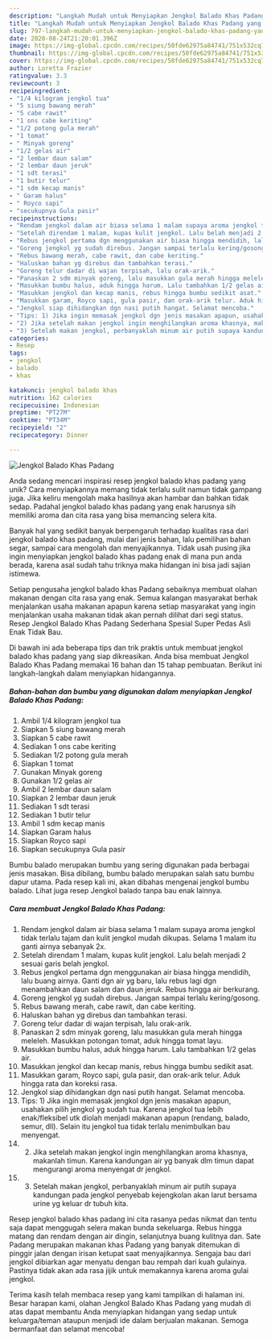 ```yaml
---
description: "Langkah Mudah untuk Menyiapkan Jengkol Balado Khas Padang yang Enak"
title: "Langkah Mudah untuk Menyiapkan Jengkol Balado Khas Padang yang Enak"
slug: 797-langkah-mudah-untuk-menyiapkan-jengkol-balado-khas-padang-yang-enak
date: 2020-08-24T21:20:01.396Z
image: https://img-global.cpcdn.com/recipes/50fde62975a84741/751x532cq70/jengkol-balado-khas-padang-foto-resep-utama.jpg
thumbnail: https://img-global.cpcdn.com/recipes/50fde62975a84741/751x532cq70/jengkol-balado-khas-padang-foto-resep-utama.jpg
cover: https://img-global.cpcdn.com/recipes/50fde62975a84741/751x532cq70/jengkol-balado-khas-padang-foto-resep-utama.jpg
author: Loretta Frazier
ratingvalue: 3.3
reviewcount: 3
recipeingredient:
- "1/4 kilogram jengkol tua"
- "5 siung bawang merah"
- "5 cabe rawit"
- "1 ons cabe keriting"
- "1/2 potong gula merah"
- "1 tomat"
- " Minyak goreng"
- "1/2 gelas air"
- "2 lembar daun salam"
- "2 lembar daun jeruk"
- "1 sdt terasi"
- "1 butir telur"
- "1 sdm kecap manis"
- " Garam halus"
- " Royco sapi"
- "secukupnya Gula pasir"
recipeinstructions:
- "Rendam jengkol dalam air biasa selama 1 malam supaya aroma jengkol tidak terlalu tajam dan kulit jengkol mudah dikupas. Selama 1 malam itu ganti airnya sebanyak 2x."
- "Setelah direndam 1 malam, kupas kulit jengkol. Lalu belah menjadi 2 sesuai garis belah jengkol."
- "Rebus jengkol pertama dgn menggunakan air biasa hingga mendidih, lalu buang airnya. Ganti dgn air yg baru, lalu rebus lagi dgn menambahkan daun salam dan daun jeruk. Rebus hingga air berkurang."
- "Goreng jengkol yg sudah direbus. Jangan sampai terlalu kering/gosong."
- "Rebus bawang merah, cabe rawit, dan cabe keriting."
- "Haluskan bahan yg direbus dan tambahkan terasi."
- "Goreng telur dadar di wajan terpisah, lalu orak-arik."
- "Panaskan 2 sdm minyak goreng, lalu masukkan gula merah hingga meleleh. Masukkan potongan tomat, aduk hingga tomat layu."
- "Masukkan bumbu halus, aduk hingga harum. Lalu tambahkan 1/2 gelas air."
- "Masukkan jengkol dan kecap manis, rebus hingga bumbu sedikit asat."
- "Masukkan garam, Royco sapi, gula pasir, dan orak-arik telur. Aduk hingga rata dan koreksi rasa."
- "Jengkol siap dihidangkan dgn nasi putih hangat. Selamat mencoba."
- "Tips: 1) Jika ingin memasak jengkol dgn jenis masakan apapun, usahakan pilih jengkol yg sudah tua. Karena jengkol tua lebih enak/fleksibel utk diolah menjadi makanan apapun (rendang, balado, semur, dll). Selain itu jengkol tua tidak terlalu menimbulkan bau menyengat."
- "2) Jika setelah makan jengkol ingin menghilangkan aroma khasnya, makanlah timun. Karena kandungan air yg banyak dlm timun dapat mengurangi aroma menyengat dr jengkol."
- "3) Setelah makan jengkol, perbanyaklah minum air putih supaya kandungan pada jengkol penyebab kejengkolan akan larut bersama urine yg keluar dr tubuh kita."
categories:
- Resep
tags:
- jengkol
- balado
- khas

katakunci: jengkol balado khas 
nutrition: 162 calories
recipecuisine: Indonesian
preptime: "PT27M"
cooktime: "PT34M"
recipeyield: "2"
recipecategory: Dinner

---
```



![Jengkol Balado Khas Padang](https://img-global.cpcdn.com/recipes/50fde62975a84741/751x532cq70/jengkol-balado-khas-padang-foto-resep-utama.jpg)

Anda sedang mencari inspirasi resep jengkol balado khas padang yang unik? Cara menyiapkannya memang tidak terlalu sulit namun tidak gampang juga. Jika keliru mengolah maka hasilnya akan hambar dan bahkan tidak sedap. Padahal jengkol balado khas padang yang enak harusnya sih memiliki aroma dan cita rasa yang bisa memancing selera kita.

Banyak hal yang sedikit banyak berpengaruh terhadap kualitas rasa dari jengkol balado khas padang, mulai dari jenis bahan, lalu pemilihan bahan segar, sampai cara mengolah dan menyajikannya. Tidak usah pusing jika ingin menyiapkan jengkol balado khas padang enak di mana pun anda berada, karena asal sudah tahu triknya maka hidangan ini bisa jadi sajian istimewa.

Setiap pengusaha jengkol balado khas Padang sebaiknya membuat olahan makanan dengan cita rasa yang enak. Semua kalangan masyarakat berhak menjalankan usaha makanan apapun karena setiap masyarakat yang ingin menjalankan usaha makanan tidak akan pernah dilihat dari segi status. Resep Jengkol Balado Khas Padang Sederhana Spesial Super Pedas Asli Enak Tidak Bau.


Di bawah ini ada beberapa tips dan trik praktis untuk membuat jengkol balado khas padang yang siap dikreasikan. Anda bisa membuat Jengkol Balado Khas Padang memakai 16 bahan dan 15 tahap pembuatan. Berikut ini langkah-langkah dalam menyiapkan hidangannya.

<!--inarticleads1-->

##### Bahan-bahan dan bumbu yang digunakan dalam menyiapkan Jengkol Balado Khas Padang:

1. Ambil 1/4 kilogram jengkol tua
1. Siapkan 5 siung bawang merah
1. Siapkan 5 cabe rawit
1. Sediakan 1 ons cabe keriting
1. Sediakan 1/2 potong gula merah
1. Siapkan 1 tomat
1. Gunakan  Minyak goreng
1. Gunakan 1/2 gelas air
1. Ambil 2 lembar daun salam
1. Siapkan 2 lembar daun jeruk
1. Sediakan 1 sdt terasi
1. Sediakan 1 butir telur
1. Ambil 1 sdm kecap manis
1. Siapkan  Garam halus
1. Siapkan  Royco sapi
1. Siapkan secukupnya Gula pasir


Bumbu balado merupakan bumbu yang sering digunakan pada berbagai jenis masakan. Bisa dibilang, bumbu balado merupakan salah satu bumbu dapur utama. Pada resep kali ini, akan dibahas mengenai jengkol bumbu balado. Lihat juga resep Jengkol balado tanpa bau enak lainnya. 

<!--inarticleads2-->

##### Cara membuat Jengkol Balado Khas Padang:

1. Rendam jengkol dalam air biasa selama 1 malam supaya aroma jengkol tidak terlalu tajam dan kulit jengkol mudah dikupas. Selama 1 malam itu ganti airnya sebanyak 2x.
1. Setelah direndam 1 malam, kupas kulit jengkol. Lalu belah menjadi 2 sesuai garis belah jengkol.
1. Rebus jengkol pertama dgn menggunakan air biasa hingga mendidih, lalu buang airnya. Ganti dgn air yg baru, lalu rebus lagi dgn menambahkan daun salam dan daun jeruk. Rebus hingga air berkurang.
1. Goreng jengkol yg sudah direbus. Jangan sampai terlalu kering/gosong.
1. Rebus bawang merah, cabe rawit, dan cabe keriting.
1. Haluskan bahan yg direbus dan tambahkan terasi.
1. Goreng telur dadar di wajan terpisah, lalu orak-arik.
1. Panaskan 2 sdm minyak goreng, lalu masukkan gula merah hingga meleleh. Masukkan potongan tomat, aduk hingga tomat layu.
1. Masukkan bumbu halus, aduk hingga harum. Lalu tambahkan 1/2 gelas air.
1. Masukkan jengkol dan kecap manis, rebus hingga bumbu sedikit asat.
1. Masukkan garam, Royco sapi, gula pasir, dan orak-arik telur. Aduk hingga rata dan koreksi rasa.
1. Jengkol siap dihidangkan dgn nasi putih hangat. Selamat mencoba.
1. Tips: 1) Jika ingin memasak jengkol dgn jenis masakan apapun, usahakan pilih jengkol yg sudah tua. Karena jengkol tua lebih enak/fleksibel utk diolah menjadi makanan apapun (rendang, balado, semur, dll). Selain itu jengkol tua tidak terlalu menimbulkan bau menyengat.
1. 2) Jika setelah makan jengkol ingin menghilangkan aroma khasnya, makanlah timun. Karena kandungan air yg banyak dlm timun dapat mengurangi aroma menyengat dr jengkol.
1. 3) Setelah makan jengkol, perbanyaklah minum air putih supaya kandungan pada jengkol penyebab kejengkolan akan larut bersama urine yg keluar dr tubuh kita.


Resep jengkol balado khas padang ini cita rasanya pedas nikmat dan tentu saja dapat menggugah selera makan bunda sekeluarga. Rebus hingga matang dan rendam dengan air dingin, selanjutnya buang kulitnya dan. Sate Padang merupakan makanan khas Padang yang banyak ditemukan di pinggir jalan dengan irisan ketupat saat menyajikannya. Sengaja bau dari jengkol dibiarkan agar menyatu dengan bau rempah dari kuah gulainya. Pastinya tidak akan ada rasa jijik untuk memakannya karena aroma gulai jengkol. 

Terima kasih telah membaca resep yang kami tampilkan di halaman ini. Besar harapan kami, olahan Jengkol Balado Khas Padang yang mudah di atas dapat membantu Anda menyiapkan hidangan yang sedap untuk keluarga/teman ataupun menjadi ide dalam berjualan makanan. Semoga bermanfaat dan selamat mencoba!
